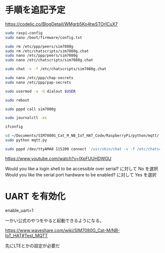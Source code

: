 # 手順を追記予定

https://codelic.co/BlogDetail/WMgrb5Ko4twSTOrICuX7

```bash
sudo raspi-config
sudo nano /boot/firmware/config.txt

sudo rm /etc/ppp/peers/sim7080g
sudo rm /etc/chatscripts/sim7080g.chat
sudo nano /etc/ppp/peers/sim7080g
sudo nano /etc/chatscripts/sim7080g.chat

sudo chat -v -f /etc/chatscripts/sim7080g.chat

sudo nano /etc/ppp/chap-secrets
sudo nano /etc/ppp/pap-secrets

sudo usermod -a -G dialout $USER

sudo reboot

sudo pppd call sim7080g

sudo journalctl -ex

ifconfig
```

```bash
cd ~/Documents/SIM7080G_Cat_M_NB_IoT_HAT_Code/RaspberryPi/python/mqtt/
sudo python mqtt.py
```

```bash
sudo pppd /dev/ttyAMA0 115200 connect '/usr/sbin/chat -v -f /etc/chatscripts/sim7080g.chat'
```




https://www.youtube.com/watch?v=lXpFUUHDWGU

Would you like a login shell to be accessible over serial? に対して No を選択
Would you like the serial port hardware to be enabled? に対して Yes を選択

# UART を有効化
enable_uart=1


一かい公式のやつをやると起動できるようになる。

https://www.waveshare.com/wiki/SIM7080G_Cat-M/NB-IoT_HAT#Test_MQTT



先にLTEとかの設定が必要だ